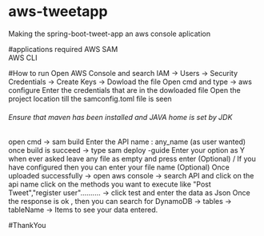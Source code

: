 # aws-tweetapp
Making the spring-boot-tweet-app an aws console aplication

#applications required
AWS SAM<br/>
AWS CLI

#How to run
Open AWS Console and search IAM -> Users -> Security Credentials -> Create Keys -> Dowload the file
Open cmd and type -> aws configure 
Enter the credentials that are in the dowloaded file
Open the project location till the samconfig.toml file is seen
<h6>Ensure that maven has been installed and JAVA home is set by JDK </h6>
open cmd -> sam build
Enter the API name : any_name (as user wanted)
once build is succeed -> type sam deploy -guide
Enter your option as Y when ever asked 
leave any file as empty and press enter (Optional) / If you have configured then you can enter your file name (Optional)
Once uploaded successfully -> open aws console -> search API and click on the api name
click on the methods you want to execute like "Post Tweet","register user".......... -> click test and enter the data as Json
Once the response is ok , then you can search for DynamoDB -> tables -> tableName -> Items to see your data entered.

#ThankYou 

